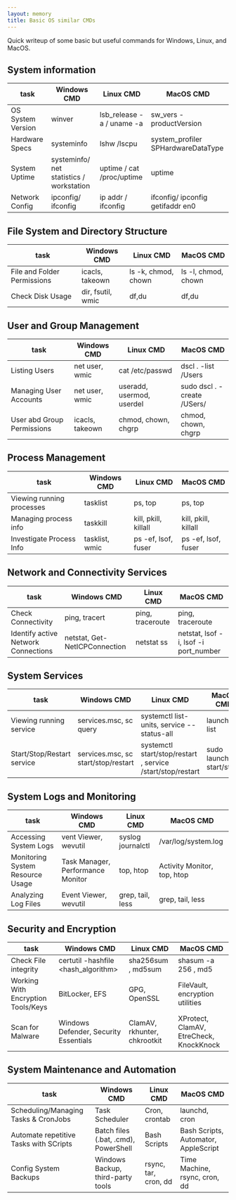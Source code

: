 ```yaml
---
layout: memory
title: Basic OS similar CMDs
---
```


Quick writeup of some basic but useful commands for Windows, Linux, and MacOS.

## System information

| task              | Windows CMD                              | Linux CMD                 | MacOS CMD                          |
| ----------------- | ---------------------------------------- | ------------------------- | ---------------------------------- |
| OS System Version | winver                                   | lsb_release -a / uname -a | sw_vers -productVersion            |
| Hardware Specs    | systeminfo                               | lshw /lscpu               | system_profiler SPHardwareDataType |
| System Uptime     | systeminfo/ net statistics / workstation | uptime / cat /proc/uptime | uptime                             |
| Network Config    | ipconfig/ ifconfig                       | ip addr / ifconfig        | ifconfig/ ipconfig getifaddr en0   |

## File System and Directory Structure

| task                        | Windows CMD       | Linux CMD           | MacOS CMD           |
| --------------------------- | ----------------- | ------------------- | ------------------- |
| File and Folder Permissions | icacls, takeown   | ls -k, chmod, chown | ls -l, chmod, chown |
| Check Disk Usage            | dir, fsutil, wmic | df,du               | df,du               |

## User and Group Management

| task                       | Windows CMD     | Linux CMD                 | MacOS CMD                             |
| -------------------------- | --------------- | ------------------------- | ------------------------------------- |
| Listing Users              | net user, wmic  | cat /etc/passwd           | dscl . -list /Users                   |
| Managing User Accounts     | net user, wmic  | useradd, usermod, userdel | sudo dscl . -create /USers/<username> |
| User abd Group Permissions | icacls, takeown | chmod, chown, chgrp       | chmod, chown, chgrp                   |

## Process Management

| task                      | Windows CMD    | Linux CMD            | MacOS CMD            |
| ------------------------- | -------------- | -------------------- | -------------------- |
| Viewing running processes | tasklist       | ps, top              | ps, top              |
| Managing process info     | taskkill       | kill, pkill, killall | kill, pkill, killall |
| Investigate Process Info  | tasklist, wmic | ps -ef, lsof, fuser  | ps -ef, lsof, fuser  |

## Network and Connectivity Services  

| task                                | Windows CMD                   | Linux CMD        | MacOS CMD                             |
| ----------------------------------- | ----------------------------- | ---------------- | ------------------------------------- |
| Check Connectivity                  | ping, tracert                 | ping, traceroute | ping, traceroute                      |
| Identify active Network Connections | netstat, Get-NetICPConnection | netstat ss       | netstat, lsof -i, lsof -i port_number |

## System Services  

| task                       | Windows CMD                                   | Linux CMD                                                                     | MacOS CMD      |
| -------------------------- | --------------------------------------------- | ----------------------------------------------------------------------------- | -------------- |
| Viewing running service    | services.msc, sc query                        | systemctl list-units, service --status-all                                    | launchctl list |
| Start/Stop/Restart service | services.msc, sc start/stop/restart <service> | systemctl start/stop/restart <service>, service <service> /start/stop/restart | sudo launchctl start/stop/ |

## System Logs and Monitoring  

| task                             | Windows CMD                       | Linux CMD         | MacOS CMD                   |
| -------------------------------- | --------------------------------- | ----------------- | --------------------------- |
| Accessing System Logs            | vent Viewer, wevutil              | syslog journalctl | /var/log/system.log         |
| Monitoring System Resource Usage | Task Manager, Performance Monitor | top, htop         | Activity Monitor, top, htop |
| Analyzing Log Files              | Event Viewer, wevutil             | grep, tail, less  | grep, tail, less            |

## Security and Encryption

| task                               | Windows CMD                                | Linux CMD                       | MacOS CMD                        |
| ---------------------------------- | ------------------------------------------ | ------------------------------- | -------------------------------- |
| Check File integrity               | certutil -hashfile <file> <hash_algorithm> | sha256sum <file>, md5sum <file> | shasum -a 256 <file>, md5 <file> |
| Working With Encryption Tools/Keys | BitLocker, EFS                             | GPG, OpenSSL                    | FileVault, encryption utilities  |
| Scan for Malware                   | Windows Defender, Security Essentials      | ClamAV, rkhunter, chkrootkit    | XProtect, ClamAV, EtreCheck, KnockKnock |

## System Maintenance and Automation 

| task                                   | Windows CMD                          | Linux CMD            | MacOS CMD                            |
| -------------------------------------- | ------------------------------------ | -------------------- | ------------------------------------ |
| Scheduling/Managing Tasks & CronJobs   | Task Scheduler                       | Cron, crontab        | launchd, cron                        |
| Automate repetitive Tasks with SCripts | Batch files (.bat, .cmd), PowerShell | Bash Scripts         | Bash Scripts, Automator, AppleScript |
| Config System Backups                  | Windows Backup, third-party tools    | rsync, tar, cron, dd | Time Machine, rsync, cron, dd        |
